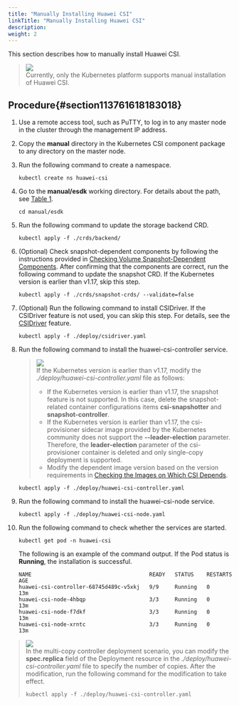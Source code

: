 ```yaml
---
title: "Manually Installing Huawei CSI"
linkTitle: "Manually Installing Huawei CSI"
description: 
weight: 2
---
```


This section describes how to manually install Huawei CSI.

>![](/css-docs/public_sys-resources/en-us/icon-note.gif)  
>Currently, only the Kubernetes platform supports manual installation of Huawei CSI.

## Procedure{#section113761618183018}

1.  Use a remote access tool, such as PuTTY, to log in to any master node in the cluster through the management IP address.
2.  Copy the  **manual**  directory in the Kubernetes CSI component package to any directory on the master node.
3.  Run the following command to create a namespace.

    ```
    kubectl create ns huawei-csi
    ```

4.  Go to the  **manual/esdk**  working directory. For details about the path, see  [Table 1](/docs/installation-and-deployment/installation-preparations/downloading-the-huawei-csi-software-package#en-us_topic_0150885197_table17200162435412).

    ```
    cd manual/esdk
    ```

5.  Run the following command to update the storage backend CRD.

    ```
    kubectl apply -f ./crds/backend/
    ```

6.  \(Optional\) Check snapshot-dependent components by following the instructions provided in  [Checking Volume Snapshot-Dependent Components](/docs/installation-and-deployment/installation-preparations/checking-volume-snapshot-dependent-components). After confirming that the components are correct, run the following command to update the snapshot CRD. If the Kubernetes version is earlier than v1.17, skip this step.

    ```
    kubectl apply -f ./crds/snapshot-crds/ --validate=false
    ```

7.  \(Optional\) Run the following command to install CSIDriver. If the CSIDriver feature is not used, you can skip this step. For details, see the  [CSIDriver](https://kubernetes-csi.github.io/docs/csi-driver-object.html)  feature.

    ```
    kubectl apply -f ./deploy/csidriver.yaml 
    ```

8.  Run the following command to install the huawei-csi-controller service.

    >![](/css-docs/public_sys-resources/en-us/icon-note.gif)  
    >If the Kubernetes version is earlier than v1.17, modify the  _./deploy/huawei-csi-controller.yaml_  file as follows:
    >-   If the Kubernetes version is earlier than v1.17, the snapshot feature is not supported. In this case, delete the snapshot-related container configurations items  **csi-snapshotter**  and  **snapshot-controller**.
    >-   If the Kubernetes version is earlier than v1.17, the csi-provisioner sidecar image provided by the Kubernetes community does not support the  **--leader-election**  parameter. Therefore, the  **leader-election**  parameter of the csi-provisioner container is deleted and only single-copy deployment is supported.
    >-   Modify the dependent image version based on the version requirements in  [Checking the Images on Which CSI Depends](/docs/installation-and-deployment/installation-preparations/checking-the-images-on-which-csi-depends).

    ```
    kubectl apply -f ./deploy/huawei-csi-controller.yaml
    ```

9.  Run the following command to install the huawei-csi-node service.

    ```
    kubectl apply -f ./deploy/huawei-csi-node.yaml 
    ```

10. Run the following command to check whether the services are started.

    ```
    kubectl get pod -n huawei-csi
    ```

    The following is an example of the command output. If the Pod status is  **Running**, the installation is successful.

    ```
    NAME                                     READY   STATUS    RESTARTS   AGE
    huawei-csi-controller-68745d489c-v5xkj   9/9     Running   0          13m
    huawei-csi-node-4hbqp                    3/3     Running   0          13m
    huawei-csi-node-f7dkf                    3/3     Running   0          13m
    huawei-csi-node-xrntc                    3/3     Running   0          13m
    ```

>![](/css-docs/public_sys-resources/en-us/icon-note.gif)  
>In the multi-copy controller deployment scenario, you can modify the  **spec.replica**  field of the Deployment resource in the  _./deploy/huawei-csi-controller.yaml_  file to specify the number of copies. After the modification, run the following command for the modification to take effect.
>```
>kubectl apply -f ./deploy/huawei-csi-controller.yaml
>```

